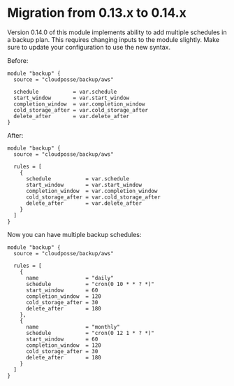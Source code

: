 # Migration from 0.13.x to 0.14.x

Version 0.14.0 of this module implements ability to add multiple schedules in a backup plan. This requires changing inputs to the module slightly. Make sure to update your configuration to use the new syntax.

Before:

```hcl
module "backup" {
  source = "cloudposse/backup/aws"

  schedule           = var.schedule
  start_window       = var.start_window
  completion_window  = var.completion_window
  cold_storage_after = var.cold_storage_after
  delete_after       = var.delete_after
}
```

After:

```hcl
module "backup" {
  source = "cloudposse/backup/aws"

  rules = [
    {
      schedule           = var.schedule
      start_window       = var.start_window
      completion_window  = var.completion_window
      cold_storage_after = var.cold_storage_after
      delete_after       = var.delete_after
    }
  ]
}
```

Now you can have multiple backup schedules:

```hcl
module "backup" {
  source = "cloudposse/backup/aws"

  rules = [
    {
      name               = "daily"
      schedule           = "cron(0 10 * * ? *)"
      start_window       = 60
      completion_window  = 120
      cold_storage_after = 30
      delete_after       = 180
    },
    {
      name               = "monthly"
      schedule           = "cron(0 12 1 * ? *)"
      start_window       = 60
      completion_window  = 120
      cold_storage_after = 30
      delete_after       = 180
    }
  ]
}
```
